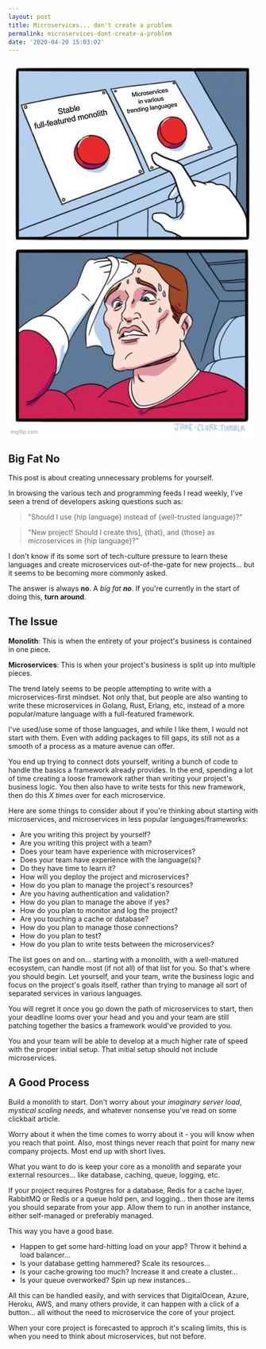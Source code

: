 ```yaml
---
layout: post
title: Microservices... don't create a problem
permalink: microservices-dont-create-a-problem
date: '2020-04-20 15:03:02'
---
```


![Cover Image](/assets/images/2020/04/3xdp0w.jpg)

## Big Fat No

This post is about creating unnecessary problems for yourself.

In browsing the various tech and programming feeds I read weekly, I've seen a trend of developers asking questions such as:

> "Should I use {hip language} instead of {well-trusted language}?"

> "New project! Should I create this], {that}, and {those} as microservices in {hip language}?"

I don't know if its some sort of tech-culture pressure to learn these languages and create microservices out-of-the-gate for new projects... but it seems to be becoming more commonly asked.

The answer is always **no**. A _big fat **no**_. If you're currently in the start of doing this, **turn around**.

## The Issue

**Monolith**: This is when the entirety of your project's business is contained in one piece.

**Microservices**: This is when your project's business is split up into multiple pieces.

The trend lately seems to be people attempting to write with a microservices-first mindset. Not only that, but people are also wanting to write these microservices in Golang, Rust, Erlang, etc, instead of a more popular/mature language with a full-featured framework.

I've used/use some of those languages, and while I like them, I would not start with them. Even with adding packages to fill gaps, its still not as a smooth of a process as a mature avenue can offer.

You end up trying to connect dots yourself, writing a bunch of code to handle the basics a framework already provides. In the end, spending a lot of time creating a loose framework rather than writing your project's business logic. You then also have to write tests for this new framework, then do this _X times_ over for each microservice.

Here are some things to consider about if you're thinking about starting with microservices, and microservices in less popular languages/frameworks:

- Are you writing this project by yourself?
- Are you writing this project with a team?
- Does your team have experience with microservices?
- Does your team have experience with the language(s)?
- Do they have time to learn it?
- How will you deploy the project and microservices?
- How do you plan to manage the project's resources?
- Are you having authentication and validation?
- How do you plan to manage the above if yes?
- How do you plan to monitor and log the project?
- Are you touching a cache or database?
- How do you plan to manage those connections?
- How do you plan to test?
- How do you plan to write tests between the microservices?

The list goes on and on... starting with a monolith, with a well-matured ecosystem, can handle most (if not all) of that list for you. So that's where you should begin. Let yourself, and your team, write the business logic and focus on the project's goals itself, rather than trying to manage all sort of separated services in various languages.

You will regret it once you go down the path of microservices to start, then your deadline looms over your head and you and your team are still patching together the basics a framework would've provided to you.

You and your team will be able to develop at a much higher rate of speed with the proper initial setup. That initial setup should not include microservices.

## A Good Process

Build a monolith to start. Don't worry about your _imaginary server load_, _mystical scaling needs_, and whatever nonsense you've read on some clickbait article.

Worry about it when the time comes to worry about it - you will know when you reach that point. Also, most things never reach that point for many new company projects. Most end up with short lives.

What you want to do is keep your core as a monolith and separate your external resources... like database, caching, queue, logging, etc.

If your project requires Postgres for a database, Redis for a cache layer, RabbitMQ or Redis or a queue hold pen, and logging... then those are items you should separate from your app. Allow them to run in another instance, either self-managed or preferably managed.

This way you have a good base.

- Happen to get some hard-hitting load on your app? Throw it behind a load balancer...
- Is your database getting hammered? Scale its resources...
- Is your cache growing too much? Increase it and create a cluster...
- Is your queue overworked? Spin up new instances...

All this can be handled easily, and with services that DigitalOcean, Azure, Heroku, AWS, and many others provide, it can happen with a click of a button... all without the need to microservice the core of your project.

When your core project is forecasted to approch it's scaling limits, this is when you need to think about microservices, but not before.
